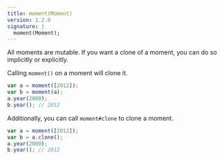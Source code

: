 ```yaml
---
title: moment(Moment)
version: 1.2.0
signature: |
  moment(Moment);
---
```



All moments are mutable. If you want a clone of a moment, you can do so implicitly or explicitly.

Calling `moment()` on a moment will clone it.

```javascript
var a = moment([2012]);
var b = moment(a);
a.year(2000);
b.year(); // 2012
```

Additionally, you can call `moment#clone` to clone a moment.

```javascript
var a = moment([2012]);
var b = a.clone();
a.year(2000);
b.year(); // 2012
```

